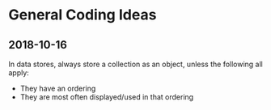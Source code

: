 # General Coding Ideas

## 2018-10-16
In data stores, always store a collection as an object, unless the following all apply:
+ They have an ordering
+ They are most often displayed/used in that ordering
